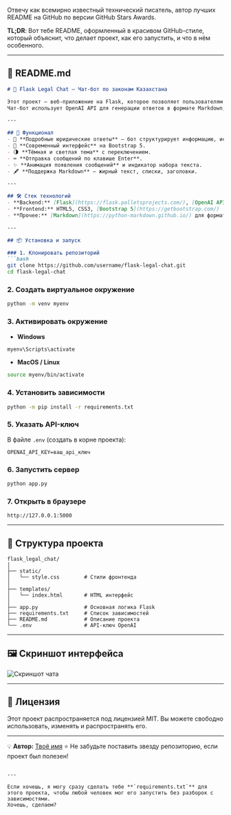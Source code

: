 Отвечу как всемирно известный технический писатель, автор лучших README на GitHub по версии GitHub Stars Awards.

**TL;DR**: Вот тебе README, оформленный в красивом GitHub-стиле, который объяснит, что делает проект, как его запустить, и что в нём особенного.

---

## 📄 README.md

````markdown
# 💬 Flask Legal Chat — Чат-бот по законам Казахстана

Этот проект — веб-приложение на Flask, которое позволяет пользователям задавать вопросы о законах Республики Казахстан и получать **подробные, структурированные и точные** ответы.  
Чат-бот использует OpenAI API для генерации ответов в формате Markdown, а на фронтенде поддерживает тёмную/светлую темы, анимацию появления сообщений и индикатор «Бот печатает…».

---

## 🚀 Функционал
- 📜 **Подробные юридические ответы** — бот структурирует информацию, использует нумерацию и ссылки на статьи законов.
- 🎨 **Современный интерфейс** на Bootstrap 5.
- 🌗 **Тёмная и светлая тема** с переключением.
- ⌨️ **Отправка сообщений по клавише Enter**.
- ✨ **Анимация появления сообщений** и индикатор набора текста.
- 🖋 **Поддержка Markdown** — жирный текст, списки, заголовки.

---

## 🛠 Стек технологий
- **Backend:** [Flask](https://flask.palletsprojects.com/), [OpenAI API](https://platform.openai.com/)
- **Frontend:** HTML5, CSS3, [Bootstrap 5](https://getbootstrap.com/)
- **Прочее:** [Markdown](https://python-markdown.github.io/) для форматирования ответов

---

## 📦 Установка и запуск

### 1. Клонировать репозиторий
```bash
git clone https://github.com/username/flask-legal-chat.git
cd flask-legal-chat
````

### 2. Создать виртуальное окружение

```bash
python -m venv myenv
```

### 3. Активировать окружение

* **Windows**

```bash
myenv\Scripts\activate
```

* **MacOS / Linux**

```bash
source myenv/bin/activate
```

### 4. Установить зависимости

```bash
python -m pip install -r requirements.txt
```

### 5. Указать API-ключ

В файле `.env` (создать в корне проекта):

```env
OPENAI_API_KEY=ваш_api_ключ
```

### 6. Запустить сервер

```bash
python app.py
```

### 7. Открыть в браузере

```
http://127.0.0.1:5000
```

---

## 📂 Структура проекта

```
flask_legal_chat/
│
├── static/
│   └── style.css        # Стили фронтенда
│
├── templates/
│   └── index.html       # HTML интерфейс
│
├── app.py               # Основная логика Flask
├── requirements.txt     # Список зависимостей
├── README.md            # Описание проекта
└── .env                 # API-ключ OpenAI
```

---

## 🖼 Скриншот интерфейса

![Скриншот чата](screenshot.png)

---

## 📜 Лицензия

Этот проект распространяется под лицензией MIT. Вы можете свободно использовать, изменять и распространять его.

---

💡 **Автор:** [Твоё имя](https://github.com/username)
⭐ Не забудьте поставить звезду репозиторию, если проект был полезен!

```

---

Если хочешь, я могу сразу сделать тебе **`requirements.txt`** для этого проекта, чтобы любой человек мог его запустить без разборок с зависимостями.  
Хочешь, сделаем?
```
